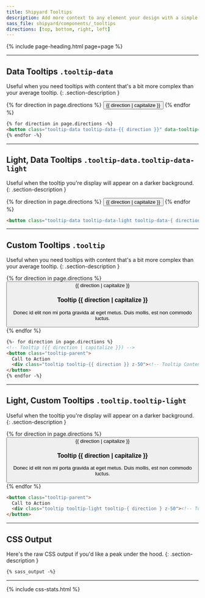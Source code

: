 ```yaml
---
title: Shipyard Tooltips
description: Add more context to any element your design with a simple tooltip.
sass_file: shipyard/components/_tooltips
directions: [top, bottom, right, left]
---
```


{% include page-heading.html page=page %}

---

## Data Tooltips `.tooltip-data`
Useful when you need tooltips with content that's a bit more complex than your average tooltip.
{: .section-description }

<div class="align-center mb-24">
  {% for direction in page.directions %}
    <button class="btn btn-secondary btn-margin tooltip-data tooltip-data-{{ direction }}" data-tooltip="What a lovely tooltip">{{ direction | capitalize }}</button>
  {% endfor %}
</div>

```html
{% for direction in page.directions -%}
<button class="tooltip-data tooltip-data-{{ direction }}" data-tooltip="What a lovely tooltip">{{ direction | capitalize }}</button>
{% endfor -%}
```

---

## Light, Data Tooltips `.tooltip-data.tooltip-data-light`
Useful when the tooltip you're display will appear on a darker background.
{: .section-description }

<div class="align-center mb-24">
  {% for direction in page.directions %}
    <button class="btn btn-secondary btn-margin tooltip-data tooltip-data-light tooltip-data-{{ direction }}" data-tooltip="What a lovely tooltip">{{ direction | capitalize }}</button>
  {% endfor %}
</div>

```html
<button class="tooltip-data tooltip-data-light tooltip-data-{ direction }" data-tooltip="What a lovely tooltip">CTA</button>
```

---

## Custom Tooltips `.tooltip`
Useful when you need tooltips with content that's a bit more complex than your average tooltip.
{: .section-description }

<div class="align-center mb-24">
  {% for direction in page.directions %}
    <button class="btn btn-secondary btn-margin tooltip-parent">
      {{ direction | capitalize }}
      <div class="tooltip tooltip-{{ direction }} z-50">
        <h3 class="white text-md mb-5">Tooltip {{ direction | capitalize }}</h3>
        <p class="white-70 text-sm">Donec id elit non mi porta gravida at eget metus. Duis mollis, est non commodo luctus.</p>
      </div>
    </button>
  {% endfor %}
</div>

```html
{%- for direction in page.directions %}
<!-- Tooltip ({{ direction | capitalize }}) -->
<button class="tooltip-parent">
  Call to Action
  <div class="tooltip tooltip-{{ direction }} z-50"><!-- Tooltip Content --></div>
</button>
{% endfor -%}
```

---

## Light, Custom Tooltips `.tooltip.tooltip-light`
Useful when the tooltip you're display will appear on a darker background.
{: .section-description }

<div class="align-center mb-24">
  {% for direction in page.directions %}
    <button class="btn btn-secondary btn-margin tooltip-parent">
      {{ direction | capitalize }}
      <div class="tooltip tooltip-light tooltip-{{ direction }} z-50">
        <h3 class="text-dark text-md mb-5">Tooltip {{ direction | capitalize }}</h3>
        <p class="text-light text-sm">Donec id elit non mi porta gravida at eget metus. Duis mollis, est non commodo luctus.</p>
      </div>
    </button>
  {% endfor %}
</div>

```html
<button class="tooltip-parent">
  Call to Action
  <div class="tooltip tooltip-light tooltip-{ direction } z-50"><!-- Tooltip Content --></div>
</button>
```

---

## CSS Output
Here's the raw CSS output if you'd like a peak under the hood.
{: .section-description }

```css
{% sass_output -%}
```

---

{% include css-stats.html %}
